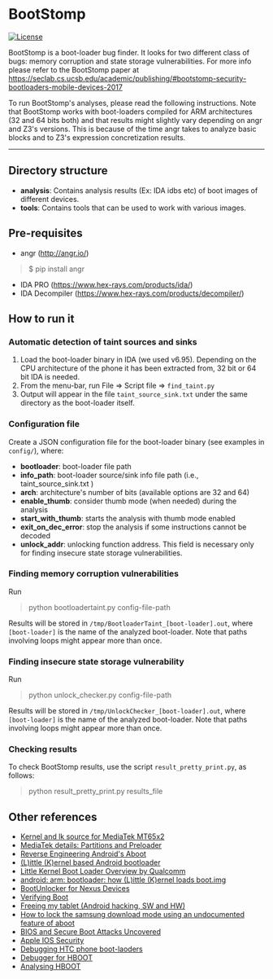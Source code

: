 BootStomp
===================

[![License](https://img.shields.io/github/license/angr/angr.svg)](https://github.com/ucsb-seclab/BootStomp/blob/master/LICENSE)

BootStomp is a boot-loader bug finder. It looks for two different class of bugs: memory corruption and state storage vulnerabilities. For more info please refer to the BootStomp paper at https://seclab.cs.ucsb.edu/academic/publishing/#bootstomp-security-bootloaders-mobile-devices-2017 

To run BootStomp's analyses, please read the following instructions. Note that BootStomp works with boot-loaders compiled for ARM architectures (32 and 64 bits both) and that results might slightly vary depending on angr and Z3's versions. This is because of the time angr takes to analyze basic blocks and to Z3's expression concretization results.


----------

Directory structure
--
* **analysis**: Contains analysis results (Ex: IDA idbs etc)  of boot images of different devices.
* **tools**: Contains tools that can be used to work with various images.

Pre-requisites
--

* angr (http://angr.io/)
>$ pip install angr

* IDA PRO (https://www.hex-rays.com/products/ida/)
* IDA Decompiler (https://www.hex-rays.com/products/decompiler/)

How to run it
--

### Automatic detection of taint sources and sinks

1. Load the boot-loader binary in IDA (we used v6.95). Depending on the CPU architecture of the phone it has been extracted from, 32 bit or 64 bit IDA is needed. 
2. From the menu-bar, run File => Script file => `find_taint.py`
3. Output will appear in the file `taint_source_sink.txt` under the same directory as the boot-loader itself.

### Configuration file
Create a JSON configuration file for the boot-loader binary (see examples in `config/`), where:

* **bootloader**: boot-loader file path
* **info_path**: boot-loader source/sink info file path  (i.e., taint_source_sink.txt )
* **arch**: architecture's number of bits (available options are 32 and 64)
* **enable_thumb**: consider thumb mode (when needed) during the analysis 
* **start_with_thumb**: starts the analysis with thumb mode enabled  
* **exit_on_dec_error**: stop the analysis if some instructions cannot be decoded
* **unlock_addr**: unlocking function address. This field is necessary only for finding insecure state storage vulnerabilities.

### Finding memory corruption vulnerabilities
Run

 > python bootloadertaint.py config-file-path
 
 Results will be stored in `/tmp/BootloaderTaint_[boot-loader].out`, where `[boot-loader]` is the name of the analyzed boot-loader. Note that paths involving loops might appear more than once.

### Finding insecure state storage vulnerability
Run
 > python unlock_checker.py config-file-path

 Results will be stored in `/tmp/UnlockChecker_[boot-loader].out`, where `[boot-loader]` is the name of the analyzed boot-loader. Note that paths involving loops might appear more than once.

### Checking results
To check BootStomp results, use the script `result_pretty_print.py`, as follows:
 > python result_pretty_print.py results_file


Other references
-------------
* [Kernel and lk source for MediaTek MT65x2](https://github.com/ariafan/MT65x2_kernel_lk)
* [MediaTek details: Partitions and Preloader](https://sturmflut.github.io/mediatek/2015/07/04/mediatek-details-partitions-and-preloader)
* [Reverse Engineering Android's Aboot](http://newandroidbook.com/Articles/aboot.html)
* [(L)ittle (K)ernel based Android bootloader](https://www.codeaurora.org/blogs/little-kernel-based-android-bootloader)
* [Little Kernel Boot Loader Overview by Qualcomm](https://developer.qualcomm.com/qfile/28821/lm80-p0436-1_little_kernel_boot_loader_overview.pdf)
* [android: arm: bootloader: how (L)ittle (K)ernel loads boot.img](https://chengyihe.wordpress.com/2015/09/22/android-arm-bootloader-how-little-kernel-loads-boot-img)
* [BootUnlocker for Nexus Devices](https://github.com/osm0sis/boot-unlocker/blob/wiki/HowItWorks.md)
* [Verifying Boot](https://source.android.com/security/verifiedboot/verified-boot.html)
* [Freeing my tablet (Android hacking, SW and HW)](https://www.thanassis.space/android.html)
* [How to lock the samsung download mode using an undocumented feature of aboot](https://ge0n0sis.github.io/posts/2016/05/how-to-lock-the-samsung-download-mode-using-an-undocumented-feature-of-aboot/)
* [BIOS and Secure Boot Attacks Uncovered](http://www.intelsecurity.com/resources/pr-bios-secure-boot-attacks-uncovered.pdf)
* [Apple IOS Security](https://www.apple.com/business/docs/iOS_Security_Guide.pdf)
* [Debugging HTC phone boot-laoders](http://archive.hack.lu/2013/hacklu2013_hbootdbg.pdf)
* [Debugger for HBOOT](https://github.com/sogeti-esec-lab/hbootdbg)
* [Analysing HBOOT](http://tjworld.net/wiki/android/htc/vision/hbootanalysis)

 
